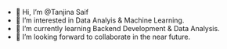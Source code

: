 - 👋 Hi, I’m @Tanjina Saif
- 👀 I’m interested in Data Analyis & Machine Learning.
- 🌱 I’m currently learning Backend Development & Data Analysis.
- 💞️ I’m looking forward to collaborate in the near future.

<!---
TanjinaSaif/TanjinaSaif is a ✨ special ✨ repository because its `README.md` (this file) appears on your GitHub profile.
You can click the Preview link to take a look at your changes.
--->
